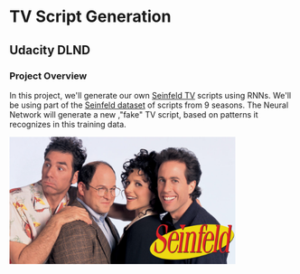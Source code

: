 # TV Script Generation

## Udacity DLND

### Project Overview


In this project, we'll generate our own [Seinfeld TV](https://en.wikipedia.org/wiki/Seinfeld) scripts using RNNs. We'll be using part of the [Seinfeld dataset](https://www.kaggle.com/thec03u5/seinfeld-chronicles#scripts.csv) of scripts from 9 seasons. The Neural Network will generate a new ,"fake" TV script, based on patterns it recognizes in this training data.



<img src = "Img.jpg" width = 400>

